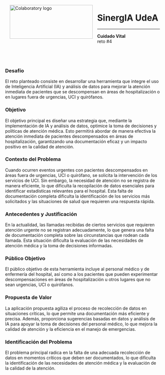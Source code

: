 <p><img alt="Colaboratory logo" width="270" height="110" src="https://media.discordapp.net/attachments/1221133702638338190/1231107633889542225/Untitled8_20240420000201.PNG?ex=6635c154&is=66234c54&hm=180cc4497fc7fd9dfadba50c9f008ff4ed057deb6bbd946712c1d68cd54e612c&=&format=webp&quality=lossless&width=1025&height=342" align="left" hspace="15px" ></p>


<h1>SinergIA UdeA</h1>

----
<b>Cuidado Vital</b> <br> reto #4

<div align="left">
<font size=3>
 <br><br>
  
</font>
</div>



### Desafío

El reto planteado consiste en desarrollar una herramienta que integre el uso de Inteligencia Artificial (IA) y análisis de datos para mejorar la atención inmediata de pacientes que se descompensan en áreas de hospitalización o en lugares fuera de urgencias, UCI y quirófanos.

### Objetivo

El objetivo principal es diseñar una estrategia que, mediante la implementación de IA y análisis de datos, optimice la toma de decisiones y políticas de atención médica. Esto permitirá abordar de manera efectiva la atención inmediata de pacientes descompensados en áreas de hospitalización, garantizando una documentación eficaz y un impacto positivo en la calidad de atención.

### Contexto del Problema

Cuando ocurren eventos urgentes con pacientes descompensados en áreas fuera de urgencias, UCI o quirófano, se solicita la intervención de los servicios de UCI. Sin embargo, la necesidad de atención no se registra de manera eficiente, lo que dificulta la recopilación de datos esenciales para identificar estadísticas relevantes para el hospital. Esta falta de documentación completa dificulta la identificación de los servicios más solicitados y las situaciones de salud que requieren una respuesta rápida.

### Antecedentes y Justificación

En la actualidad, las llamadas recibidas de ciertos servicios que requieren atención urgente no se registran adecuadamente, lo que genera una falta de documentación completa sobre las circunstancias que rodean cada llamada. Esta situación dificulta la evaluación de las necesidades de atención médica y la toma de decisiones informadas.

### Público Objetivo

El público objetivo de esta herramienta incluye al personal médico y de enfermería del hospital, así como a los pacientes que pueden experimentar descompensaciones en áreas de hospitalización u otros lugares que no sean urgencias, UCI o quirófanos.

### Propuesta de Valor

La aplicación propuesta agiliza el proceso de recolección de datos en situaciones críticas, lo que permite una documentación más eficiente y precisa. Además, proporciona sugerencias basadas en datos y análisis de IA para apoyar la toma de decisiones del personal médico, lo que mejora la calidad de atención y la eficiencia en el manejo de emergencias.

### Identificación del Problema

El problema principal radica en la falta de una adecuada recolección de datos en momentos críticos que deben ser documentados, lo que dificulta la identificación de las necesidades de atención médica y la evaluación de la calidad de la atención.



